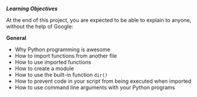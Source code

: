 ***Learning Objectives***

At the end of this project, you are expected to be able to explain to anyone, without the help of Google:

**General**

- Why Python programming is awesome
- How to import functions from another file
- How to use imported functions
- How to create a module
- How to use the built-in function ```dir()```
- How to prevent code in your script from being executed when imported
- How to use command line arguments with your Python programs

